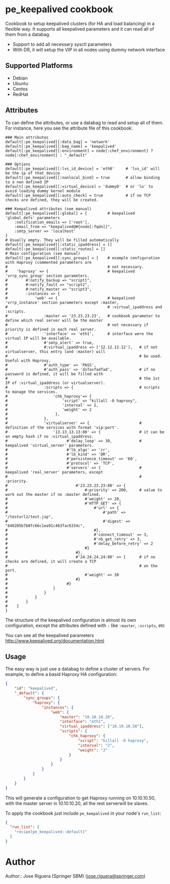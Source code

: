 # pe_keepalived cookbook

Cookbook to setup keepalived clusters (for HA and load balancing) in a flexible way. 
It supports all keepalived parameters and it can read all of them from a databag.

 * Support to add all necessary sysctl parameters                                            
 * With DR, it will setup the VIP in all nodes using dummy network interface


## Supported Platforms

 * Debian
 * Ubuntu
 * Centos
 * RedHat

## Attributes

To can define the attributes, or use a databag to read and setup all of them.
For instance, here you see the attribute file of this cookbook:

```
### Main attributes
default[:pe_keepalived][:data_bag] = 'network'
default[:pe_keepalived][:bag_name] = 'keepalived'
default[:pe_keepalived][:environment] = node[:chef_environment] ? node[:chef_environment] : "_default"

### Options
default[:pe_keepalived][:lvs_id_device] = 'eth0'     # 'lvs_id' will be the ip of that device
default[:pe_keepalived][:nonlocal_bind] = true       # allow binding to a non defined IP
default[:pe_keepalived][:virtual_device] = 'dummy0'  # or 'lo' to avoid loading dummy kernel module
default[:pe_keepalived][:auto_check] = true          # if no TCP checks are defined, they will be created.

### Keepalived attributes (see manual)
default[:pe_keepalived][:global] = {         # keepalived 'global_defs' parameters
    :notification_emails => ['root'],
    :email_from => "keepalived@#{node[:fqdn]}",
    :smtp_server => 'localhost'
}
# Usually empty. They will be filled automatically
default[:pe_keepalived][:static_ipaddress] = []
default[:pe_keepalived][:static_routes] = []
# Main configuration (see manual)
default[:pe_keepalived][:sync_groups] = {    # example configuration with Haproxy (commented parameters are
#                                            # not necessary.
#    'haproxy' => {                          # keepalived 'vrrp_sync_group' section parameters.
#        #:notify_backup => "script1",
#        #:notify_fault => "script2",
#        #:notify_master => "script3",
#        :instances => {
#            'web' => {                      # keepalived 'vrrp_instance' section parameters except :master,
#                                            # :virtual_ipaddress and :scripts.
#                :master => '23.23.23.23',   # cookbook parameter to define which real server will be the master
#                                            # not necessary if priority is defined in each real server.
#                'interface' => 'eth1',      # interface were the virtual IP will be available.
#                #'smtp_alert' => true,
#                #:virtual_ipaddress => ['12.12.12.12'],   # if not virtualserver, this entry (and :master) will
#                                                          # be used. Useful with Haproxy.
#                #'auth_type' => 'PASS',
#                #'auth_pass' => 'dsfasfadfad',            # if no password is defined, it will be filled with 
#                                                          # the 1st IP of :virtual_ipaddress (or virtualserver).
#                :scripts => {                             # scripts to manage the services.
#                    'chk_haproxy'=> {
#                        'script' => "killall -0 haproxy",
#                        'interval' => 2,
#                        'weight' => 2
#                     },
#                },
#                'virtualserver' => {                      # definition of the services with format 'vip:port'.
#                    '13.13.13.13:80' => {                 # it can be an empty hash if no :virtual_ipaddress.
#                          #'delay_loop' => 30,            # keepalived 'virtual_server' parameters.
#                          #'lb_algo' => 'rr',
#                          #'lb_kind' => 'DR',
#                          #'persistence_timeout' => '60',
#                          #'protocol' => 'TCP',
#                          #'servers' => {                 # keepalived 'real_server' parameters, except
#                                                          # :priority. 
#                              #'23.23.23.23:80' => {
#                                  #:priority' => 200,     # value to work out the master if no :master defined.
#                                  #'weight' => 20,
#                                  #'HTTP_GET' => {
#                                      #'url' => {
#                                          #'path' => "/testurl2/test.jsp",
#                                          #'digest' => "640205b7b0fc66c1ea91c463fac6334c",
#                                      #},
#                                      #'connect_timeout' => 3,
#                                      #'nb_get_retry' => 3,
#                                      #'delay_before_retry' => 2
#                                  #}                               
#                              #},
#                              #'24.24.24.24:80' => {      # if no checks are defined, it will create a TCP
#                                                          # on the port.
#                                  #'weight' => 30                      
#                              #}
#                          #}
#                    }
#                }
#            }
#        }
#    }
}

```
The structure of the keepalived configuration is almost its own configuration, except the attributes defined with 
`:` like  `:master`, `:scripts`, etc

You can see all the keepalived parameters http://www.keepalived.org/documentation.html

## Usage

The easy way is just use a databag to define a cluster of servers. For example, to define a basid Haproxy HA 
configuration:
```json
{
    "id": "keepalived",
    "_default": {
        "sync_groups": {
            "haproxy": {
                "instances": {
                    "web": {
                        "master": "10.10.10.20", 
                        "interface": "eth1",
                        "virtual_ipaddress": ["10.10.10.50"],
                        "scripts": {          
                            "chk_haproxy": {
                                "script": "killall -0 haproxy",
                                "interval": "2",
                                "weight": "2"
                            }
                        }
                    }
                }
            }
        }
    }
}
```

This will generate a configuration to get Haproxy running on 10.10.10.50, with the master server in 10.10.10.20, all 
the rest serverwill be slaves.


To apply the cookbook just include `pe_keepalived` in your node's `run_list`:

```json
{
  "run_list": [
    "recipe[pe_keepalived::default]"
  ]
}
```

# Author

Author:: Jose Riguera (Springer SBM) (<jose.riguera@springer.com>)

